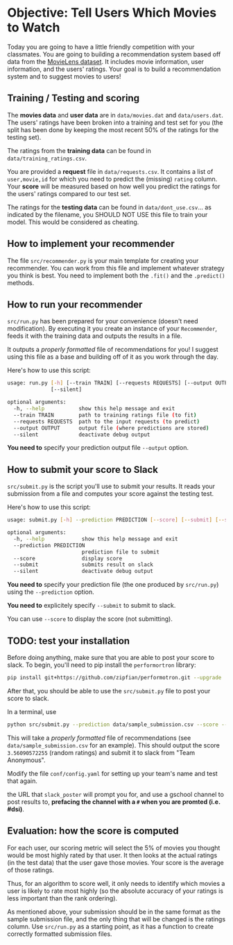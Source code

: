 # Objective: Tell Users Which Movies to Watch

Today you are going to have a little friendly competition with your classmates.
You are going to building a recommendation system based off data from the
[MovieLens dataset](http://grouplens.org/datasets/movielens/). It includes movie
information, user information, and the users' ratings. Your goal is to build a
recommendation system and to suggest movies to users!


## Training / Testing and scoring

The **movies data** and **user data** are in `data/movies.dat` and `data/users.dat`. The users'
ratings have been broken into a training and test set for you (the split has been done by keeping the most recent 50% of the ratings for the testing set).

The ratings from the **training data** can be found in `data/training_ratings.csv`.

You are provided a **request** file in `data/requests.csv`. It contains a list of `user,movie,id` for which you need to predict the (missing) `rating` column. Your **score** will be measured based on how well you predict the ratings for the users' ratings compared to our test set.

The ratings for the **testing data** can be found in `data/dont_use.csv`... as indicated by the filename, you SHOULD NOT USE this file to train your model. This would be considered as cheating.


## How to implement your recommender

The file `src/recommender.py` is your main template for creating your recommender. You can work from this file and implement whatever strategy you think is best. You need to implement both the `.fit()` and the `.predict()` methods.


## How to run your recommender

`src/run.py` has been prepared for your convenience (doesn't need modification). By executing it you create an instance of your `Recommender`, feeds it with the training data and outputs the results in a file.

It outputs a _properly formatted_ file of recommendations for you! I suggest using this file as a base and building off of it as you work through the day.

  Here's how to use this script:
  ```bash
  usage: run.py [-h] [--train TRAIN] [--requests REQUESTS] [--output OUTPUT]
                [--silent]

  optional arguments:
    -h, --help           show this help message and exit
    --train TRAIN        path to training ratings file (to fit)
    --requests REQUESTS  path to the input requests (to predict)
    --output OUTPUT      output file (where predictions are stored)
    --silent             deactivate debug output
  ```

**You need to** specify your prediction output file `--output` option.


## How to submit your score to Slack

`src/submit.py` is the script you'll use to submit your results. It reads your submission from a file and computes your score against the testing test.

  Here's how to use this script:
  ```bash
  usage: submit.py [-h] --prediction PREDICTION [--score] [--submit] [--silent]

  optional arguments:
    -h, --help            show this help message and exit
    --prediction PREDICTION
                          prediction file to submit
    --score               display score
    --submit              submits result on slack
    --silent              deactivate debug output
  ```

**You need to** specify your prediction file (the one produced by `src/run.py`) using the `--prediction` option.

**You need to** explicitely specify `--submit` to submit to slack.

You can use `--score` to display the score (not submitting).


## TODO: test your installation

Before doing anything, make sure that you are able to post your score to slack. To begin, you'll need to pip install the `performortron` library:

```bash
pip install git+https://github.com/zipfian/performotron.git --upgrade
```

After that, you should be able to use the `src/submit.py` file to post your score to slack.

In a terminal, use

```bash
python src/submit.py --prediction data/sample_submission.csv --score --submit
```

This will take a _properly formatted_ file of recommendations (see `data/sample_submission.csv` for an
example). This should output the score `3.56090572255` (random ratings) and submit it to slack from "Team Anonymous".

Modify the file `conf/config.yaml` for setting up your team's name and test that again.

the URL that `slack_poster` will prompt you for, and use a gschool channel to
post results to, **prefacing the channel with a `#` when you are promted
(i.e. #dsi)**.


## Evaluation: how the score is computed

For each user, our scoring metric will select the 5% of movies you thought would be most highly rated by that user. It then looks at the actual ratings (in the test data) that the user gave those movies.  Your score is the average of those ratings.

Thus, for an algorithm to score well, it only needs to identify which movies a user is likely to rate most highly (so the absolute accuracy of your ratings is less important than the rank ordering).

As mentioned above, your submission should be in the same format as the sample
submission file, and the only thing that will be changed is the ratings column.
Use `src/run.py` as a starting point, as it has a function to create
correctly formatted submission files.
